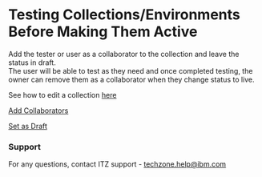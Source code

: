 # Testing Collections/Environments Before Making Them Active

Add the tester or user as a collaborator to the collection and leave the status in draft.  
The user will be able to test as they need and once completed testing, the owner can remove them as a collaborator when they change status to live.  

See how to edit a collection [here](https://github.com/IBM/itz-support-public/blob/main/IBM-Technology-Zone/IBM-Technology-Zone-Runbooks/edit-a-collection.md)  

[Add Collaborators](Images/add-collaborators.png)  

[Set as Draft](Images/set-as-draft.png)  


### Support

For any questions, contact ITZ support - techzone.help@ibm.com
